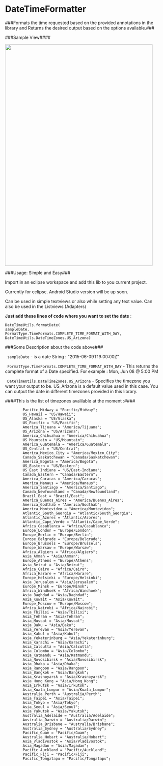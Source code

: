 # DateTimeFormatter

###Formats the time requested based on the provided annotations in the library and Returns the desired output based on the options available.###

###Sample View####

<img src="https://raw.github.com/mike20132013/DateFormatter/master/DateTimeFormatter/sample.png" width="480" height="720" />

###Usage: Simple and Easy###

Import in an eclipse workspace and add this lib to you current project.

Currently for eclipse. Android Studio version will be up soon.

Can be used in simple textviews or also while setting any text value.  Can also be used in the Listviews (Adapters)

**Just add these lines of code where you want to set the date :**

```
DateTimeUtils.formatDate(
sampleDate, 
FormatType.TimeFormats.COMPLETE_TIME_FORMAT_WITH_DAY, 
DateTimeUtils.DateTimeZones.US_Arizona)

```

###Some Description about the code above###

``` sampleDate``` - is a date String : "2015-06-09T19:00:00Z"

``` FormatType.TimeFormats.COMPLETE_TIME_FORMAT_WITH_DAY```  - This returns the complete format of a Date specified. For example : Mon, Jun 08 @ 5:00 PM

``` DateTimeUtils.DateTimeZones.US_Arizona```  -  Specifies the timezone you want your output to be. 
US_Arizona is a default value used in this case. You can output the date in different timezones provided in this library. 

####This is the list of timezones avalilable at the moment :#### 
```
        Pacific_Midway = "Pacific/Midway";
        US_Hawaii = "US/Hawaii";
        US_Alaska = "US/Alaska";
        US_Pacific = "US/Pacific";
        America_Tijuana = "America/Tijuana";
        US_Arizona = "US/Arizona";
        America_Chihuahua = "America/Chihuahua";
        US_Mountain = "US/Mountain";
        America_Guatemala = "America/Guatemala";
        US_Central = "US/Central";
        America_Mexico_City = "America/Mexico_City";
        Canada_Saskatchewan = "Canada/Saskatchewan";
        America_Bogota = "America/Bogota";
        US_Eastern = "US/Eastern";
        US_East_Indiana = "US/East-Indiana";
        Canada_Eastern = "Canada/Eastern";
        America_Caracas = "America/Caracas";
        America_Manaus = "America/Manaus";
        America_Santiago = "America/Santiago";
        Canada_Newfoundland = "Canada/Newfoundland";
        Brazil_East = "Brazil/East";
        America_Buenos_Aires = "America/Buenos_Aires";
        America_Godthab = "America/Godthab";
        America_Montevideo = "America/Montevideo";
        Atlantic_South_Georgia = "Atlantic/South_Georgia";
        Atlantic_Azores = "Atlantic/Azores";
        Atlantic_Cape_Verde = "Atlantic/Cape_Verde";
        Africa_Casablanca = "Africa/Casablanca";
        Europe_London = "Europe/London";
        Europe_Berlin = "Europe/Berlin";
        Europe_Belgrade = "Europe/Belgrade";
        Europe_Brussels = "Europe/Brussels";
        Europe_Warsaw = "Europe/Warsaw";
        Africa_Algiers = "Africa/Algiers";
        Asia_Amman = "Asia/Amman";
        Europe_Athens = "Europe/Athens";
        Asia_Beirut = "Asia/Beirut";
        Africa_Cairo = "Africa/Cairo";
        Africa_Harare = "Africa/Harare";
        Europe_Helsinki = "Europe/Helsinki";
        Asia_Jerusalem = "Asia/Jerusalem";
        Europe_Minsk = "Europe/Minsk";
        Africa_Windhoek = "Africa/Windhoek";
        Asia_Baghdad = "Asia/Baghdad";
        Asia_Kuwait = "Asia/Kuwait";
        Europe_Moscow = "Europe/Moscow";
        Africa_Nairobi = "Africa/Nairobi";
        Asia_Tbilisi = "Asia/Tbilisi";
        Asia_Tehran = "Asia/Tehran";
        Asia_Muscat = "Asia/Muscat";
        Asia_Baku = "Asia/Baku";
        Asia_Yerevan = "Asia/Yerevan";
        Asia_Kabul = "Asia/Kabul";
        Asia_Yekaterinburg = "Asia/Yekaterinburg";
        Asia_Karachi = "Asia/Karachi";
        Asia_Calcutta = "Asia/Calcutta";
        Asia_Colombo = "Asia/Colombo";
        Asia_Katmandu = "Asia/Katmandu";
        Asia_Novosibirsk = "Asia/Novosibirsk";
        Asia_Dhaka = "Asia/Dhaka";
        Asia_Rangoon = "Asia/Rangoon";
        Asia_Bangkok = "Asia/Bangkok";
        Asia_Krasnoyarsk = "Asia/Krasnoyarsk";
        Asia_Hong_Kong = "Asia/Hong_Kong";
        Asia_Irkutsk = "Asia/Irkutsk";
        Asia_Kuala_Lumpur = "Asia/Kuala_Lumpur";
        Australia_Perth = "Australia/Perth";
        Asia_Taipei = "Asia/Taipei";
        Asia_Tokyo = "Asia/Tokyo";
        Asia_Seoul = "Asia/Seoul";
        Asia_Yakutsk = "Asia/Yakutsk";
        Australia_Adelaide = "Australia/Adelaide";
        Australia_Darwin = "Australia/Darwin";
        Australia_Brisbane = "Australia/Brisbane";
        Australia_Sydney = "Australia/Sydney";
        Pacific_Guam = "Pacific/Guam";
        Australia_Hobart = "Australia/Hobart";
        Asia_Vladivostok = "Asia/Vladivostok";
        Asia_Magadan = "Asia/Magadan";
        Pacific_Auckland = "Pacific/Auckland";
        Pacific_Fiji = "Pacific/Fiji";
        Pacific_Tongatapu = "Pacific/Tongatapu";

```

